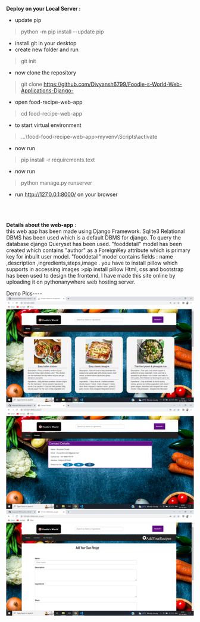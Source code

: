   **Deploy on your Local Server :** 
   * update pip 
   >python -m pip install --update pip
   * install git in your desktop
   * create new folder and run
   >git init
   * now clone the repository
   >git clone https://github.com/Divyansh6799/Foodie-s-World-Web-Applications-Django-
   * open food-recipe-web-app
   >cd food-recipe-web-app
   * to start virtual environment 
   >...\food-food-recipe-web-app>myvenv\Scripts\activate
   * now run 
   >pip install -r requirements.text
   * now run 
   >python manage.py runserver
   * run http://127.0.0.1:8000/ on your browser 
  <br><br><br><br>
  
  
  **Details about the web-app** :<br> 
    this web app has been made using Django Framework. Sqlite3 Relational DBMS has been used which is a default DBMS for django.
    To query the database django Queryset has been used. "fooddetail" model has been created which contains "author" as a ForeignKey  attribute which is primary key for inbuilt user model. "fooddetail" model contains fields : name ,description ,ingredients,steps,image .
    you have to install pillow which supports in accessing images
    >pip install pillow 
    Html, css and bootstrap has been used to design the frontend.
    I have made this site online by uploading it on pythonanywhere web hosting server.


Demo Pics----
![demo](https://github.com/Divyansh6799/Foodie-s-World-Web-Applications-Django-/blob/master/Screenshot%20(11).png)
![demo](https://github.com/Divyansh6799/Foodie-s-World-Web-Applications-Django-/blob/master/Demo/Screenshot%20(12).png)
![demo](https://github.com/Divyansh6799/Foodie-s-World-Web-Applications-Django-/blob/master/Demo/Screenshot%20(14).png)

